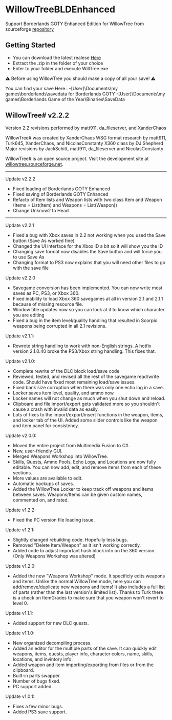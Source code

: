 # WillowTreeBLDEnhanced

Support Borderlands GOTY Enhanced Edition for WillowTree from sourceforge [repository](https://sourceforge.net/projects/willowtree/) 

## Getting Started

- You can download the latest realese [Here](https://github.com/Nicolas-Constanty/WillowTreeBLDEnhanced/releases)
- Extract the .zip in the folder of your choice
- Enter to your folder and execute WillTree.exe

:warning: Before using WillowTree you should make a copy of all your save! :warning:


You can find your save Here :
-[User]\Documents\my games\borderlands\savedata for Borderlands GOTY
-[User]\Documents\my games\Borderlands Game of the Year\Binaries\SaveData

WillowTree# v2.2.2
------------------------
Version 2.2  revisions performed by matt911, da_fileserver, and XanderChaos

WillowTree# was created by XanderChaos
WSG format research by matt911, Turk645, XanderChaos, and NicolasConstanty
X360 class by DJ Shepherd 
Major revisions by JackSchitt, matt911, da_fileserver and NicolasConstanty

WillowTree# is an open source project.  Visit the development site at [willowtree.sourceforge.net](https://sourceforge.net/projects/willowtree/).

-------------------------
Update v2.2.2
- Fixed loading of Borderlands GOTY Enhanced
- Fixed saving of Borderlands GOTY Enhanced
- Refacto of Item lists and Weapon lists with two class Item and Weapon (Items = List(Item) and Weapons = List(Weapon)) 
- Change Unknow2 to Head

-------------------------
Update v2.2.1
- Fixed a bug with Xbox saves in 2.2 not working when you used the Save button (Save As worked fine)
- Changed the UI interface for the Xbox ID a bit so it will show you the ID
- Changing save format now disables the Save button and will force you to use Save As
- Changing format to PS3 now explains that you will need other files to go with the save file

Update v2.2.0
- Savegame conversion has been implemented.  You can now write most saves as PC, PS3, or Xbox 360.
- Fixed inability to load Xbox 360 savegames at all in version 2.1 and 2.1.1 because of missing resource file.
- Window title updates now so you can look at it to know which character you are editing
- Fixed a bug in the item level/quality handling that resulted in Scorpio weapons being corrupted in all 2.1 revisions.

Update v2.1.1:
- Rewrote string handling to work with non-English strings.  A hotfix version 2.1.0.40 broke the PS3/Xbox string handling.  This fixes that.

Update v2.1.0:
- Complete rewrite of the DLC block load/save code
- Reviewed, tested, and revised all the rest of the savegame read/write code.  Should have fixed most remaining load/save issues.
- Fixed bank size corruption when there was only one echo log in a save.
- Locker saves item level, quality, and ammo now.
- Locker names will not change as much when you shut down and reload.
- Clipboard and file import/export  gets validated more so you shouldn't cause a crash with invalid data as easily.
- Lots of fixes to the  import/export/insert functions in the weapon, items, and locker tab of the UI.  Added some slider controls like the weapon and item panel for consistency.

Update v2.0.0:
- Moved the entire project from Multimedia Fusion to C#.
- New, user-friendly GUI.
- Merged Weapons Workshop into WillowTree.
- Skills, Quests, Ammo Pools, Echo Logs, and Locations are now fully editable. You can now add, edit, and remove items from each of these sections.
- More values are available to edit.
- Automatic backups of saves.
- Added the WillowTree Locker to keep track off weapons and items between saves. Weapons/Items can be given custom names, commented on, and rated. 

Update v1.2.2:
- Fixed the PC version file loading issue. 

Update v1.2.1:
- Slightly changed rebuilding code. Hopefully less bugs.
- Removed "Delete Item/Weapon" as it isn't working correctly.
- Added code to adjust important hash block info on the 360 version.
(Only Weapons Workshop was altered) 

Update v1.2.0:
- Added the new "Weapons Workshop" mode. It specificly edits weapons and items. Unlike the normal WillowTree mode, here you can add/remove/duplicate new weapons and items! It also includes a full list of parts (rather than the last version's limited list). Thanks to Turk there is a check on ItemGrades to make sure that you weapon won't revert to level 0.

Update v1.1.1:
- Added support for new DLC quests. 

Update v1.1.0:
- New organized decompiling process.
- Added an editor for the multiple parts of the save. It can quickly edit weapons, items, quests, player info, character colors, name, skills, locations, and invintory info.
- Added weapon and item importing/exporting from files or from the clipboard.
- Built-in parts swapper.
- Number of bugs fixed.
- PC support added. 

Update v1.0.1:
- Fixes a few minor bugs.
- Added PS3 save support.
